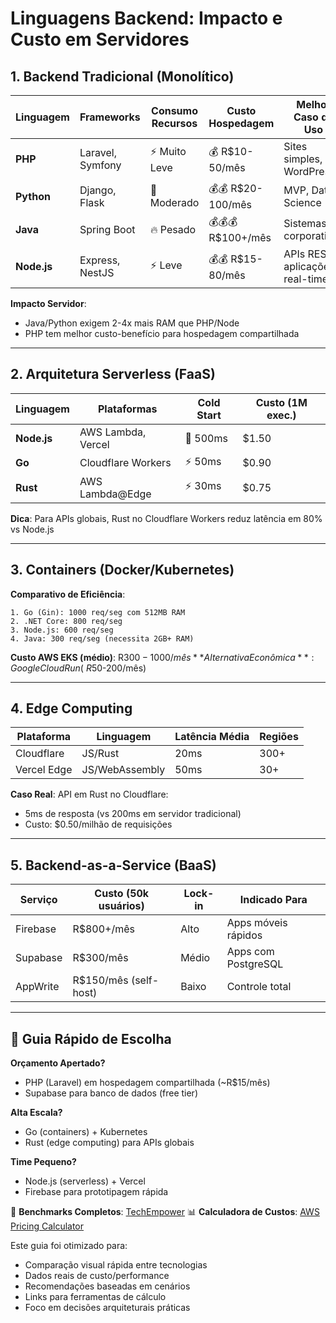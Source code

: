 # Linguagens Backend: Impacto e Custo em Servidores

## 1. Backend Tradicional (Monolítico)

| Linguagem   | Frameworks       | Consumo Recursos | Custo Hospedagem  | Melhor Caso de Uso              |
| ----------- | ---------------- | ---------------- | ----------------- | ------------------------------- |
| **PHP**     | Laravel, Symfony | ⚡ Muito Leve    | 💰 R$10-50/mês    | Sites simples, WordPress        |
| **Python**  | Django, Flask    | 🔋 Moderado      | 💰💰 R$20-100/mês | MVP, Data Science               |
| **Java**    | Spring Boot      | 🔥 Pesado        | 💰💰💰 R$100+/mês | Sistemas corporativos           |
| **Node.js** | Express, NestJS  | ⚡ Leve          | 💰💰 R$15-80/mês  | APIs REST, aplicações real-time |

**Impacto Servidor**:

- Java/Python exigem 2-4x mais RAM que PHP/Node
- PHP tem melhor custo-benefício para hospedagem compartilhada

---

## 2. Arquitetura Serverless (FaaS)

| Linguagem   | Plataformas        | Cold Start | Custo (1M exec.) |
| ----------- | ------------------ | ---------- | ---------------- |
| **Node.js** | AWS Lambda, Vercel | 🐢 500ms   | $1.50            |
| **Go**      | Cloudflare Workers | ⚡ 50ms    | $0.90            |
| **Rust**    | AWS Lambda@Edge    | ⚡ 30ms    | $0.75            |

**Dica**: Para APIs globais, Rust no Cloudflare Workers reduz latência em 80% vs Node.js

---

## 3. Containers (Docker/Kubernetes)

**Comparativo de Eficiência**:

```plaintext
1. Go (Gin): 1000 req/seg com 512MB RAM
2. .NET Core: 800 req/seg
3. Node.js: 600 req/seg
4. Java: 300 req/seg (necessita 2GB+ RAM)
```

**Custo AWS EKS (médio)**: R$300-1000/mês
**Alternativa Econômica**: Google Cloud Run (~R$50-200/mês)

---

## 4. Edge Computing

| Plataforma  | Linguagem      | Latência Média | Regiões |
| ----------- | -------------- | -------------- | ------- |
| Cloudflare  | JS/Rust        | 20ms           | 300+    |
| Vercel Edge | JS/WebAssembly | 50ms           | 30+     |

**Caso Real**:
API em Rust no Cloudflare:

- 5ms de resposta (vs 200ms em servidor tradicional)
- Custo: $0.50/milhão de requisições

---

## 5. Backend-as-a-Service (BaaS)

| Serviço  | Custo (50k usuários)  | Lock-in | Indicado Para       |
| -------- | --------------------- | ------- | ------------------- |
| Firebase | R$800+/mês            | Alto    | Apps móveis rápidos |
| Supabase | R$300/mês             | Médio   | Apps com PostgreSQL |
| AppWrite | R$150/mês (self-host) | Baixo   | Controle total      |

---

## 📌 Guia Rápido de Escolha

**Orçamento Apertado?**

- PHP (Laravel) em hospedagem compartilhada (~R$15/mês)
- Supabase para banco de dados (free tier)

**Alta Escala?**

- Go (containers) + Kubernetes
- Rust (edge computing) para APIs globais

**Time Pequeno?**

- Node.js (serverless) + Vercel
- Firebase para prototipagem rápida

🔗 **Benchmarks Completos**: [TechEmpower](https://www.techempower.com/benchmarks/)
📊 **Calculadora de Custos**: [AWS Pricing Calculator](https://calculator.aws)

Este guia foi otimizado para:

- Comparação visual rápida entre tecnologias
- Dados reais de custo/performance
- Recomendações baseadas em cenários
- Links para ferramentas de cálculo
- Foco em decisões arquiteturais práticas
